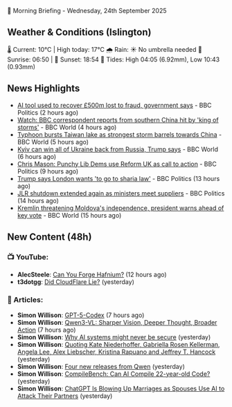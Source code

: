 🌅 Morning Briefing - Wednesday, 24th September 2025

## Weather & Conditions (Islington)

🌡️ Current: 10°C | High today: 17°C
🌧️ Rain: ☀️ No umbrella needed
🌅 Sunrise: 06:50 | 🌇 Sunset: 18:54
🌊 Tides: High 04:05 (6.92mm), Low 10:43 (0.93mm)

## News Highlights

- [AI tool used to recover £500m lost to fraud, government says](https://www.bbc.com/news/articles/cpd92gpld0go?at_medium=RSS&at_campaign=rss) - BBC Politics (2 hours ago)
- [Watch: BBC correspondent reports from southern China hit by 'king of storms'](https://www.bbc.com/news/videos/cqlzkvlkn2yo?at_medium=RSS&at_campaign=rss) - BBC World (4 hours ago)
- [Typhoon bursts Taiwan lake as  strongest storm barrels towards China](https://www.bbc.com/news/articles/c3rvjj7dp7ro?at_medium=RSS&at_campaign=rss) - BBC World (5 hours ago)
- [Kyiv can win all of Ukraine back from Russia, Trump says](https://www.bbc.com/news/articles/c07vm35rryeo?at_medium=RSS&at_campaign=rss) - BBC World (6 hours ago)
- [Chris Mason: Punchy Lib Dems use Reform UK as call to action](https://www.bbc.com/news/articles/cvg97gq8230o?at_medium=RSS&at_campaign=rss) - BBC Politics (9 hours ago)
- [Trump says London wants 'to go to sharia law'](https://www.bbc.com/news/articles/cp3qxrgl05lo?at_medium=RSS&at_campaign=rss) - BBC Politics (13 hours ago)
- [JLR shutdown extended again as ministers meet suppliers](https://www.bbc.com/news/articles/c15kpxnn2p2o?at_medium=RSS&at_campaign=rss) - BBC Politics (14 hours ago)
- [Kremlin threatening Moldova's independence, president warns ahead of key vote](https://www.bbc.com/news/articles/cjw79x9qvp7o?at_medium=RSS&at_campaign=rss) - BBC World (15 hours ago)

## New Content (48h)
### 📺 YouTube:

- **AlecSteele**: [Can You Forge Hafnium?](https://www.youtube.com/watch?v=8rFRL7N3qyE) (12 hours ago)
- **t3dotgg**: [Did CloudFlare Lie?](https://www.youtube.com/watch?v=9XiGGc8Xo4g) (yesterday)

### 📝 Articles:

- **Simon Willison**: [GPT-5-Codex](https://simonwillison.net/2025/Sep/23/gpt-5-codex/#atom-everything) (7 hours ago)
- **Simon Willison**: [Qwen3-VL: Sharper Vision, Deeper Thought, Broader Action](https://simonwillison.net/2025/Sep/23/qwen3-vl/#atom-everything) (7 hours ago)
- **Simon Willison**: [Why AI systems might never be secure](https://simonwillison.net/2025/Sep/23/why-ai-systems-might-never-be-secure/#atom-everything) (yesterday)
- **Simon Willison**: [Quoting Kate Niederhoffer, Gabriella Rosen Kellerman, Angela Lee, Alex Liebscher, Kristina Rapuano and Jeffrey T. Hancock](https://simonwillison.net/2025/Sep/22/workslop/#atom-everything) (yesterday)
- **Simon Willison**: [Four new releases from Qwen](https://simonwillison.net/2025/Sep/22/qwen/#atom-everything) (yesterday)
- **Simon Willison**: [CompileBench: Can AI Compile 22-year-old Code?](https://simonwillison.net/2025/Sep/22/compilebench/#atom-everything) (yesterday)
- **Simon Willison**: [ChatGPT Is Blowing Up Marriages as Spouses Use AI to Attack Their Partners](https://simonwillison.net/2025/Sep/22/chatgpt-is-blowing-up-marriages/#atom-everything) (yesterday)
